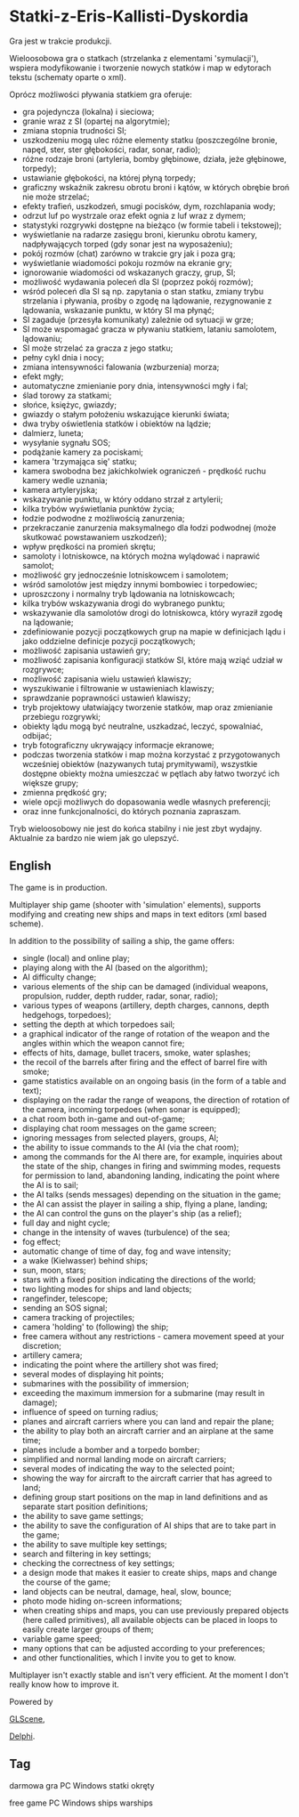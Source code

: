 # Statki-z-Eris-Kallisti-Dyskordia

Gra jest w trakcie produkcji.

Wieloosobowa gra o statkach (strzelanka z elementami 'symulacji'), wspiera modyfikowanie i tworzenie nowych statków i map w edytorach tekstu (schematy oparte o xml).

Oprócz możliwości pływania statkiem gra oferuje:
* gra pojedyncza (lokalna) i sieciowa;
* granie wraz z SI (opartej na algorytmie);
* zmiana stopnia trudności SI;
* uszkodzeniu mogą ulec różne elementy statku (poszczególne bronie, napęd, ster, ster głębokości, radar, sonar, radio);
* różne rodzaje broni (artyleria, bomby głębinowe, działa, jeże głębinowe, torpedy);
* ustawianie głębokości, na której płyną torpedy;
* graficzny wskaźnik zakresu obrotu broni i kątów, w których obrębie broń nie może strzelać;
* efekty trafień, uszkodzeń, smugi pocisków, dym, rozchlapania wody;
* odrzut luf po wystrzale oraz efekt ognia z luf wraz z dymem;
* statystyki rozgrywki dostępne na bieżąco (w formie tabeli i tekstowej);
* wyświetlanie na radarze zasięgu broni, kierunku obrotu kamery, nadpływających torped (gdy sonar jest na wyposażeniu);
* pokój rozmów (chat) zarówno w trakcie gry jak i poza grą;
* wyświetlanie wiadomości pokoju rozmów na ekranie gry;
* ignorowanie wiadomości od wskazanych graczy, grup, SI;
* możliwość wydawania poleceń dla SI (poprzez pokój rozmów);
* wśród poleceń dla SI są np. zapytania o stan statku, zmiany trybu strzelania i pływania, prośby o zgodę na lądowanie, rezygnowanie z lądowania, wskazanie punktu, w który SI ma płynąć;
* SI zagaduje (przesyła komunikaty) zależnie od sytuacji w grze;
* SI może wspomagać gracza w pływaniu statkiem, lataniu samolotem, lądowaniu;
* SI może strzelać za gracza z jego statku;
* pełny cykl dnia i nocy;
* zmiana intensywności falowania (wzburzenia) morza;
* efekt mgły;
* automatyczne zmienianie pory dnia, intensywności mgły i fal;
* ślad torowy za statkami;
* słońce, księżyc, gwiazdy;
* gwiazdy o stałym położeniu wskazujące kierunki świata;
* dwa tryby oświetlenia statków i obiektów na lądzie;
* dalmierz, luneta;
* wysyłanie sygnału SOS;
* podążanie kamery za pociskami;
* kamera 'trzymająca się' statku;
* kamera swobodna bez jakichkolwiek ograniczeń - prędkość ruchu kamery wedle uznania;
* kamera artyleryjska;
* wskazywanie punktu, w który oddano strzał z artylerii;
* kilka trybów wyświetlania punktów życia;
* łodzie podwodne z możliwością zanurzenia;
* przekraczanie zanurzenia maksymalnego dla łodzi podwodnej (może skutkować powstawaniem uszkodzeń);
* wpływ prędkości na promień skrętu;
* samoloty i lotniskowce, na których można wylądować i naprawić samolot;
* możliwość gry jednocześnie lotniskowcem i samolotem;
* wśród samolotów jest między innymi bombowiec i torpedowiec;
* uproszczony i normalny tryb lądowania na lotniskowcach;
* kilka trybów wskazywania drogi do wybranego punktu;
* wskazywanie dla samolotów drogi do lotniskowca, który wyraził zgodę na lądowanie;
* zdefiniowanie pozycji początkowych grup na mapie w definicjach lądu i jako oddzielne definicje pozycji początkowych;
* możliwość zapisania ustawień gry;
* możliwość zapisania konfiguracji statków SI, które mają wziąć udział w rozgrywce;
* możliwość zapisania wielu ustawień klawiszy;
* wyszukiwanie i filtrowanie w ustawieniach klawiszy;
* sprawdzanie poprawności ustawień klawiszy;
* tryb projektowy ułatwiający tworzenie statków, map oraz zmienianie przebiegu rozgrywki;
* obiekty lądu mogą być neutralne, uszkadzać, leczyć, spowalniać, odbijać;
* tryb fotograficzny ukrywający informacje ekranowe;
* podczas tworzenia statków i map można korzystać z przygotowanych wcześniej obiektów (nazywanych tutaj prymitywami), wszystkie dostępne obiekty można umieszczać w pętlach aby łatwo tworzyć ich większe grupy;
* zmienna prędkość gry;
* wiele opcji możliwych do dopasowania wedle własnych preferencji;
* oraz inne funkcjonalności, do których poznania zapraszam.

Tryb wieloosobowy nie jest do końca stabilny i nie jest zbyt wydajny. Aktualnie za bardzo nie wiem jak go ulepszyć.


## English

The game is in production.

Multiplayer ship game (shooter with 'simulation' elements), supports modifying and creating new ships and maps in text editors (xml based scheme).

In addition to the possibility of sailing a ship, the game offers:
* single (local) and online play;
* playing along with the AI (based on the algorithm);
* AI difficulty change;
* various elements of the ship can be damaged (individual weapons, propulsion, rudder, depth rudder, radar, sonar, radio);
* various types of weapons (artillery, depth charges, cannons, depth hedgehogs, torpedoes);
* setting the depth at which torpedoes sail;
* a graphical indicator of the range of rotation of the weapon and the angles within which the weapon cannot fire;
* effects of hits, damage, bullet tracers, smoke, water splashes;
* the recoil of the barrels after firing and the effect of barrel fire with smoke;
* game statistics available on an ongoing basis (in the form of a table and text);
* displaying on the radar the range of weapons, the direction of rotation of the camera, incoming torpedoes (when sonar is equipped);
* a chat room both in-game and out-of-game;
* displaying chat room messages on the game screen;
* ignoring messages from selected players, groups, AI;
* the ability to issue commands to the AI (via the chat room);
* among the commands for the AI there are, for example, inquiries about the state of the ship, changes in firing and swimming modes, requests for permission to land, abandoning landing, indicating the point where the AI is to sail;
* the AI talks (sends messages) depending on the situation in the game;
* the AI can assist the player in sailing a ship, flying a plane, landing;
* the AI can control the guns on the player's ship (as a relief);
* full day and night cycle;
* change in the intensity of waves (turbulence) of the sea;
* fog effect;
* automatic change of time of day, fog and wave intensity;
* a wake (Kielwasser) behind ships;
* sun, moon, stars;
* stars with a fixed position indicating the directions of the world;
* two lighting modes for ships and land objects;
* rangefinder, telescope;
* sending an SOS signal;
* camera tracking of projectiles;
* camera 'holding' to (following) the ship;
* free camera without any restrictions - camera movement speed at your discretion;
* artillery camera;
* indicating the point where the artillery shot was fired;
* several modes of displaying hit points;
* submarines with the possibility of immersion;
* exceeding the maximum immersion for a submarine (may result in damage);
* influence of speed on turning radius;
* planes and aircraft carriers where you can land and repair the plane;
* the ability to play both an aircraft carrier and an airplane at the same time;
* planes include a bomber and a torpedo bomber;
* simplified and normal landing mode on aircraft carriers;
* several modes of indicating the way to the selected point;
* showing the way for aircraft to the aircraft carrier that has agreed to land;
* defining group start positions on the map in land definitions and as separate start position definitions;
* the ability to save game settings;
* the ability to save the configuration of AI ships that are to take part in the game;
* the ability to save multiple key settings;
* search and filtering in key settings;
* checking the correctness of key settings;
* a design mode that makes it easier to create ships, maps and change the course of the game;
* land objects can be neutral, damage, heal, slow, bounce;
* photo mode hiding on-screen informations;
* when creating ships and maps, you can use previously prepared objects (here called primitives), all available objects can be placed in loops to easily create larger groups of them;
* variable game speed;
* many options that can be adjusted according to your preferences;
* and other functionalities, which I invite you to get to know.

Multiplayer isn't exactly stable and isn't very efficient. At the moment I don't really know how to improve it.


Powered by

[GLScene](http://glscene.sourceforge.net),

[Delphi](https://www.embarcadero.com/products/delphi).


## Tag
darmowa gra PC Windows statki okręty

free game PC Windows ships warships
